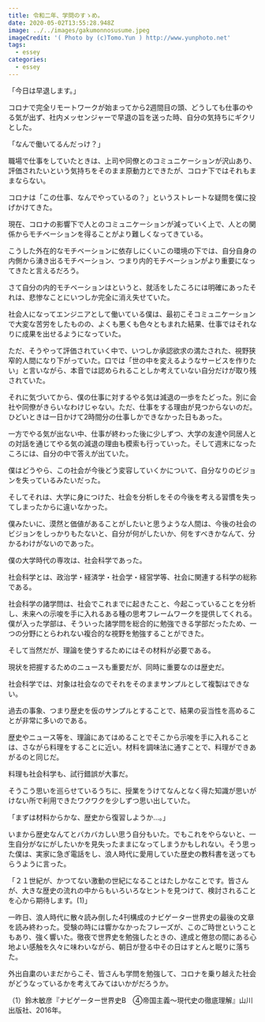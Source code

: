 ```yaml
---
title: 令和二年、学問のすゝめ。
date: 2020-05-02T13:55:28.948Z
image: ../../images/gakumonnosusume.jpeg
imageCredit: '( Photo by (c)Tomo.Yun ) http://www.yunphoto.net'
tags:
  - essey
categories:
  - essey
---
```


「今日は早退します。」

コロナで完全リモートワークが始まってから2週間目の頭、どうしても仕事のやる気が出ず、社内メッセンジャーで早退の旨を送った時、自分の気持ちにギクリとした。

「なんで働いてるんだっけ？」

職場で仕事をしていたときは、上司や同僚とのコミュニケーションが沢山あり、評価されたいという気持ちをそのまま原動力とできたが、コロナ下ではそれもままならない。

コロナは「この仕事、なんでやっているの？」というストレートな疑問を僕に投げかけてきた。

現在、コロナの影響下で人とのコミュニケーションが減っていく上で、人との関係からモチベーションを得ることがより難しくなってきている。

こうした外在的なモチベーションに依存しにくいこの環境の下では、自分自身の内側から湧き出るモチベーション、つまり内的モチベーションがより重要になってきたと言えるだろう。

さて自分の内的モチベーションはというと、就活をしたころには明確にあったそれは、悲惨なことにいつしか完全に消え失せていた。

社会人になってエンジニアとして働いている僕は、最初こそコミュニケーションで大変な苦労をしたものの、よくも悪くも色々ともまれた結果、仕事ではそれなりに成果を出せるようになっていた。

ただ、そうやって評価されていく中で、いつしか承認欲求の満たされた、視野狭窄的人間になり下がっていた。口では「世の中を変えるようなサービスを作りたい」と言いながら、本音では認められることしか考えていない自分だけが取り残されていた。

それに気づいてから、僕の仕事に対するやる気は減退の一歩をたどった。別に会社や同僚がきらいなわけじゃない。ただ、仕事をする理由が見つからないのだ。ひどいときは一日かけて2時間分の仕事しかできなかった日もあった。

一方でやる気が出ない中、仕事が終わった後に少しずつ、大学の友達や同居人との対話を通じてやる気の減退の理由も模索も行っていった。そして週末になったころには、自分の中で答えが出ていた。

僕はどうやら、この社会が今後どう変容していくかについて、自分なりのビジョンを失っているみたいだった。

そしてそれは、大学に身につけた、社会を分析しをその今後を考える習慣を失ってしまったからに違いなかった。

僕みたいに、漠然と価値があることがしたいと思うような人間は、今後の社会のビジョンをしっかりもたないと、自分が何がしたいか、何をすべきかなんて、分かるわけがないのであった。

僕の大学時代の専攻は、社会科学であった。

社会科学とは、政治学・経済学・社会学・経営学等、社会に関連する科学の総称である。

社会科学の諸学問は、社会でこれまでに起きたこと、今起こっていることを分析し、未来への示唆を手に入れるある種の思考フレームワークを提供してくれる。僕が入った学部は、そういった諸学問を総合的に勉強できる学部だったため、一つの分野にとらわれない複合的な視野を勉強することができた。

そして当然だが、理論を使うするためにはその材料が必要である。

現状を把握するためのニュースも重要だが、同時に重要なのは歴史だ。

社会科学では、対象は社会なのでそれをそのままサンプルとして複製はできない。

過去の事象、つまり歴史を仮のサンプルとすることで、結果の妥当性を高めることが非常に多いのである。

歴史やニュース等を、理論にあてはめることでそこから示唆を手に入れることは、さながら料理をすることに近い。材料を調味法に通すことで、料理ができあがるのと同じだ。

料理も社会科学も、試行錯誤が大事だ。

そうこう思いを巡らせているうちに、授業をうけてなんとなく得た知識が思いがけない所で利用できたワクワクを少しずつ思い出していた。

「まずは材料からかな、歴史から復習しようか...。」

いまから歴史なんてとバカバカしい思う自分もいた。でもこれをやらないと、一生自分がなにがしたいかを見失ったままになってしまうかもしれない。そう思った僕は、実家に急ぎ電話をし、浪人時代に愛用していた歴史の教科書を送ってもらうように言った。

「２１世紀が、かつてない激動の世紀になることはたしかなことです。皆さんが、大きな歴史の流れの中からもいろいろなヒントを見つけて、検討されることを心から期待します。(1)」

一昨日、浪人時代に散々読み倒した4刊構成のナビゲーター世界史の最後の文章を読み終わった。受験の時には響かなかったフレーズが、このご時世ということもあり、強く響いた。徹夜で世界史を勉強したときの、達成と倦怠の間にある心地よい感触を久々に味わいながら、朝日が登る中その日はすとんと眠りに落ちた。

外出自粛のいまだからこそ、皆さんも学問を勉強して、コロナを乗り越えた社会がどうなっているかを考えてみてはいかがだろうか。

（1）鈴木敏彦『ナビゲーター世界史B　④帝国主義〜現代史の徹底理解』山川出版社、2016年。
